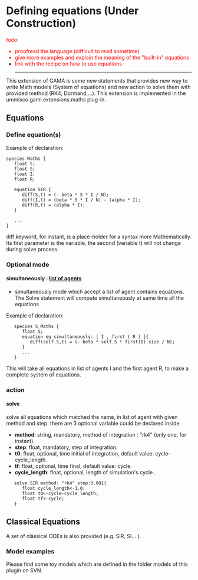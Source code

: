 # Defining equations (Under Construction)
<font color='red'><i>todo</i>:<br>
<ul><li>proofread the language (difficult to read sometime)<br>
</li><li>give more examples and explain the meaning of the "built-in" equations<br>
</li><li>link with the recipe on how to use equations<br>
</font>
<hr /></li></ul>

This extension of GAMA is some new statements that provides new way to write Math models (System of equations) and new action to solve them with provided method (RK4, Dormand,...). This extension is implemented in the ummisco.gaml.extensions.maths plug-in.






## Equations

### Define equation(s)

Example of declaration:
```
species Maths {
   float t;
   float S;
   float I;
   float R;

   equation SIR { 
      diff(S,t) = (- beta * S * I / N);
      diff(I,t) = (beta * S * I / N) - (alpha * I);
      diff(R,t) = (alpha * I);
   }

   ...
}   
```

diff keyword, for instant, is a place-holder for a syntax more Mathematically. Its first parameter is the variable, the second (variable t) will not change during solve process.

### Optional mode
#### simultaneously : [list of agents ]()
  * simultaneously mode which accept a list of agent contains equations. The Solve statement will compute simultaneously at same time all the equations

Example of declaration:
```
   species S_Maths {
      float S;
      equation eq simultaneously: [ I , first ( R ) ]{ 
         diff(self.S,t) = (- beta * self.S * first(I).size / N);
      }
      ...
   }   
```

This will take all equations in list of agents I and the first agent R, to make a complete system of equations.

### action

#### solve
solve all equations which matched the name, in list of agent with given method and step. there are 3 optional variable could be declared inside
  * **method**: string, mandatory, method of integration : "rk4" (only one, for instant).
  * **step**: float, mandatory, step of integration.
  * **t0**: float, optional, time initial of integration, default value: cycle-cycle\_length.
  * **tf**: float, optional, time final, default value: cycle.
  * **cycle\_length**: float, optional, length of simulation's cycle .

```
   solve SIR method: "rk4" step:0.001{ 
      float cycle_length<-1.0;
      float t0<-cycle-cycle_length;
      float tf<-cycle;    	
   }
```




## Classical Equations

A set of classical ODEs is also provided (e.g. SIR, SI... ).

### Model examples
Please find some toy models which are defined in the folder models of this plugin on SVN.